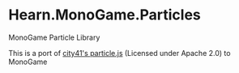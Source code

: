 # Hearn.MonoGame.Particles
MonoGame Particle Library

This is a port of [city41's particle.js](https://github.com/city41/particle.js) (Licensed under Apache 2.0) to MonoGame
